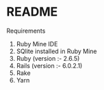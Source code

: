 # README

Requirements
1. Ruby Mine IDE
2. SQlite installed in Ruby Mine
3. Ruby (version :- 2.6.5)
4. Rails (version :- 6.0.2.1)
5. Rake 
6. Yarn
